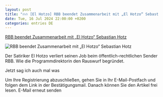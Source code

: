 ```yaml
---
layout: post
title: "🔥🔥 [El Hotzo] RBB beendet Zusammenarbeit mit „El Hotzo“ Sebastian Hotz"
date: Tue, 16 Jul 2024 22:00:00 +0200
categories: entries DE
---
```

[RBB beendet Zusammenarbeit mit „El Hotzo“ Sebastian Hotz](https://www.noz.de/deutschland-welt/panorama/artikel/rbb-beendet-zusammenarbeit-mit-el-hotzo-sebastian-hotz-47434585)

![RBB beendet Zusammenarbeit mit „El Hotzo“ Sebastian Hotz](https://images.noz-mhn.de/img/47434609/crop/cbase_16_9-w1200/750459500/1900278337/sebastian-hotz.jpg)

Der Satiriker El Hotzo verliert seinen Job beim öffentlich-rechtlichen Sender RBB. Wie die Programmdirektorin den Rauswurf begründet.

Jetzt sag ich auch mal was

Um Ihre Registrierung abzuschließen, gehen Sie in Ihr E-Mail-Postfach und folgen dem Link in der Bestätigungsmail. Danach können Sie den Artikel frei lesen. E-Mail erneut senden

